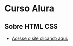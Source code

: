 # Curso Alura 
## Sobre HTML CSS

* [Acesse o site clicando aqui.](https://joycekellyy.github.io/Alura-HTML-CSS/)
